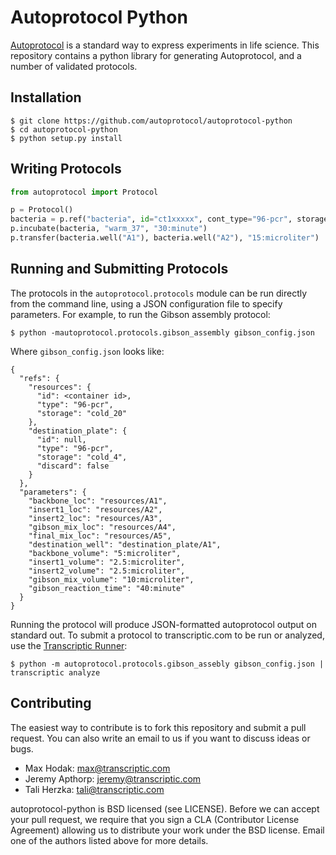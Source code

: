 # Autoprotocol Python

[Autoprotocol](https://www.autoprotocol.org) is a standard way to express
experiments in life science. This repository contains a python library for
generating Autoprotocol, and a number of validated protocols.

## Installation

    $ git clone https://github.com/autoprotocol/autoprotocol-python
    $ cd autoprotocol-python
    $ python setup.py install

## Writing Protocols

```python
from autoprotocol import Protocol

p = Protocol()
bacteria = p.ref("bacteria", id="ct1xxxxx", cont_type="96-pcr", storage="cold_4")
p.incubate(bacteria, "warm_37", "30:minute")
p.transfer(bacteria.well("A1"), bacteria.well("A2"), "15:microliter")
```

## Running and Submitting Protocols
The protocols in the `autoprotocol.protocols` module can be run directly from
the command line, using a JSON configuration file to specify parameters. For
example, to run the Gibson assembly protocol:

    $ python -mautoprotocol.protocols.gibson_assembly gibson_config.json

Where `gibson_config.json` looks like:
```
{
  "refs": {
    "resources": {
      "id": <container id>,
      "type": "96-pcr",
      "storage": "cold_20"
    },
    "destination_plate": {
      "id": null,
      "type": "96-pcr",
      "storage": "cold_4",
      "discard": false
    }
  },
  "parameters": {
    "backbone_loc": "resources/A1",
    "insert1_loc": "resources/A2",
    "insert2_loc": "resources/A3",
    "gibson_mix_loc": "resources/A4",
    "final_mix_loc": "resources/A5",
    "destination_well": "destination_plate/A1",
    "backbone_volume": "5:microliter",
    "insert1_volume": "2.5:microliter",
    "insert2_volume": "2.5:microliter",
    "gibson_mix_volume": "10:microliter",
    "gibson_reaction_time": "40:minute"
  }
}
```

Running the protocol will produce JSON-formatted autoprotocol output on
standard out. To submit a protocol to transcriptic.com to be run or analyzed,
use the [Transcriptic Runner](http://github.com/transcriptic/runner):

    $ python -m autoprotocol.protocols.gibson_assebly gibson_config.json | transcriptic analyze

## Contributing

The easiest way to contribute is to fork this repository and submit a pull
request.  You can also write an email to us if you want to discuss ideas or
bugs.

- Max Hodak: max@transcriptic.com
- Jeremy Apthorp: jeremy@transcriptic.com
- Tali Herzka: tali@transcriptic.com

autoprotocol-python is BSD licensed (see LICENSE). Before we can accept your
pull request, we require that you sign a CLA (Contributor License Agreement)
allowing us to distribute your work under the BSD license. Email one of the
authors listed above for more details.
